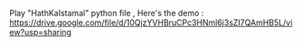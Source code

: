 Play "HathKaIstamal" python file , 
Here's the demo : https://drive.google.com/file/d/10QjzYVHBruCPc3HNml6j3sZI7QAmHB5L/view?usp=sharing
